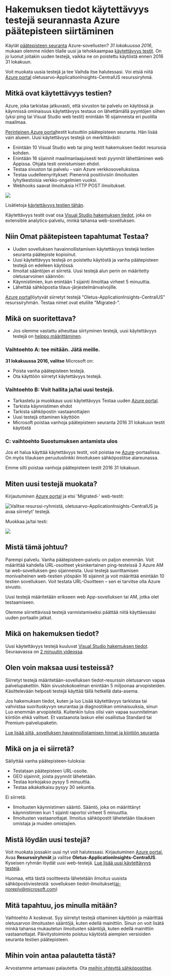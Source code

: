<properties 
    pageTitle="Hakemuksen tiedot käytettävyys testien Azure päätepisteen siirtäminen" 
    description="Siirtyminen perinteinen Azure päätepisteen seuranta testien kyselyjä hakemuksen tiedot käytettävyys Testaa 2016 31 lokakuun mukaan."
    services="application-insights" 
    documentationCenter=""
    authors="soubhagyadash" 
    manager="douge"/>

<tags 
    ms.service="application-insights" 
    ms.workload="tbd" 
    ms.tgt_pltfrm="ibiza" 
    ms.devlang="na" 
    ms.topic="article" 
    ms.date="07/25/2016" 
    ms.author="awills"/>
 
# <a name="moving-from-azure-endpoint-monitoring-to-application-insights-availability-tests"></a>Hakemuksen tiedot käytettävyys testejä seurannasta Azure päätepisteen siirtäminen

Käytät [päätepisteen seuranta](https://blogs.msdn.microsoft.com/mast/2013/03/03/windows-azure-portal-update-configure-web-endpoint-status-monitoring-preview/) Azure-sovellusten? *31 lokakuussa 2016*, mukaan olemme niiden tilalle uusi ja tehokkaampaa [käytettävyys testit](app-insights-monitor-web-app-availability.md). On jo luonut joitakin uuden testejä, vaikka ne on poistettu käytöstä ennen 2016 31 lokakuun. 

Voit muokata uusia testejä ja tee Vaihda itse halutessasi. Voi etsiä niitä [Azure portal](https://portal.azure.com) oletusarvo-ApplicationInsights-CentralUS resurssiryhmä.


## <a name="what-are-availability-tests"></a>Mitkä ovat käytettävyys testien?

Azure, joka tarkistaa jatkuvasti, että sivuston tai palvelu on käytössä ja käynnissä ominaisuus käytettävyys testaus on lähettämällä pyyntöjen siihen (yksi ping tai Visual Studio web testit) enintään 16 sijainneista eri puolilla maailmaa. 

[Perinteinen Azure portal](https://manage.windowsazure.com)testit kutsuttiin päätepisteen seuranta. Hän lisää vain alueen. Uusi käytettävyys testejä on merkittävästi:

* Enintään 10 Visual Studio web tai ping testit hakemuksen tiedot resurssia kohden. 
* Enintään 16 sijainnit maailmanlaajuisesti testi pyynnöt lähettäminen web Appissa. Ohjata testi onnistumisen ehdot. 
* Testaa sivuston tai palvelu - vain Azure verkkosovelluksissa.
* Testaa uudelleenyritykset: Pienennä positiivisiin ilmoitusten lyhytkestoisia verkko-ongelmien vuoksi. 
* Webhooks saavat ilmoituksia HTTP POST ilmoitukset.

![](./media/app-insights-migrate-azure-endpoint-tests/16-1test.png)

Lisätietoja [käytettävyys testien tähän](app-insights-monitor-web-app-availability.md).

Käytettävyys testit ovat osa [Visual Studio hakemuksen tiedot](app-insights-overview.md), joka on extensible analytics-palvelu, minkä tahansa web-sovelluksen.



## <a name="so-whats-happening-to-my-endpoint-tests"></a>Niin Omat päätepisteen tapahtumat Testaa?

* Uuden sovelluksen havainnollistamisen käytettävyys testejä testien seuranta päätepiste kopioinut.
* Uusi käytettävyys testejä on poistettu käytöstä ja vanha päätepisteen testejä on edelleen käytössä.
* Ilmoitat sääntöjen *ei* siirretä. Uusi testejä alun perin on määritetty oletusarvoinen säännön:
 * Käynnistimien, kun enintään 1 sijainti ilmoittaa virheet 5 minuuttia.
 * Lähettää sähköpostia tilaus-järjestelmänvalvojille.

[Azure portal](https://portal.azure.com)löytyvät siirretyt testejä "Oletus-ApplicationInsights-CentralUS" resurssiryhmän. Testaa nimet ovat etuliite "Migrated-". 

## <a name="what-do-i-need-to-do"></a>Mikä on suoritettava?

* Jos olemme vastattu aiheuttaa siirtyminen testejä, uusi käytettävyys testejä on [helppo määrittäminen](app-insights-monitor-web-app-availability.md).

### <a name="option-a-do-nothing-leave-it-to-us"></a>Vaihtoehto A: tee mitään. Jätä meille.

**31 lokakuussa 2016, valitse** Microsoft on:

* Poista vanha päätepisteen testejä.
* Ota käyttöön siirretyt käytettävyys testejä.

### <a name="option-b-you-manage-andor-enable-the-new-tests"></a>Vaihtoehto B: Voit hallita ja/tai uusi testejä.

* Tarkastelu ja muokkaus uusi käytettävyys Testaa uuden [Azure portal](https://portal.azure.com). 
 * Tarkista käynnistimen ehdot
 * Tarkista sähköpostin vastaanottajien
* Uusi testejä ottaminen käyttöön
* Microsoft poistaa vanhoja päätepisteen seuranta 2016 31 lokakuun testit käytöstä 


### <a name="option-c-opt-out"></a>C: vaihtoehto Suostumuksen antamista ulos

Jos et halua käyttää käytettävyys testit, voit poistaa ne [Azure](https://portal.azure.com)-portaalissa. On myös tilauksen peruutuslinkki ilmoituksen sähköpostitse alareunassa.

Emme silti poistaa vanhoja päätepisteen testit 2016 31 lokakuun. 

## <a name="how-do-i-edit-the-new-tests"></a>Miten uusi testejä muokata?

Kirjautuminen [Azure portal](https://portal.azure.com) ja etsi 'Migrated-' web-testit: 

![Valitse resurssi-ryhmistä, oletusarvo-ApplicationInsights-CentralUS ja avaa siirretyt' testejä.](./media/app-insights-migrate-azure-endpoint-tests/20.png)

Muokkaa ja/tai testi:

![](./media/app-insights-migrate-azure-endpoint-tests/21.png)


## <a name="why-is-this-happening"></a>Mistä tämä johtuu?

Parempi palvelu. Vanha päätepisteen-palvelu on paljon enemmän. Voit määrittää kahdella URL-osoitteet yksinkertainen ping-testeissä 3 Azure AM tai web-sovelluksen geo sijainneista. Uusi testejä suorittamisen monivaiheinen web-testien ylöspäin 16 sijainnit ja voit määrittää enintään 10 testien sovelluksen. Voit testata URL-Osoitteen – sen ei tarvitse olla Azure sivusto.

Uusi testejä määritetään erikseen web App-sovelluksen tai AM, jotka olet testaamiseen. 

Olemme siirrettävissä testejä varmistamiseksi päättää niitä käyttäessäsi uuden portaalin jatkat. 

## <a name="what-is-application-insights"></a>Mikä on hakemuksen tiedot?

Uusi käytettävyys testejä kuuluvat [Visual Studio hakemuksen tiedot](app-insights-overview.md). Seuraavassa on [2 minuutin videossa](http://go.microsoft.com/fwlink/?LinkID=733921).

## <a name="am-i-paying-for-the-new-tests"></a>Olen voin maksaa uusi testeissä?

Siirretyt testejä määritetään-sovelluksen tiedot-resurssin oletusarvon vapaa palvelupakettiin. Näin sivustokokoelman enintään 5 miljoonaa arvopisteiden. Käsittelevään helposti testejä käyttää tällä hetkellä data-asema. 

Jos hakemuksen tiedot, kuten ja luo Lisää käytettävyys tarkistaa tai vahvistaa suorituskyvyn seurantaa ja diagnostiikan ominaisuuksia, sinun Luo enemmän arvopisteitä.  Kuitenkin tulos olisi vain vapaa suunnitelman kiintiön ehkä valitset. Et vastaanota laskun ellei osallistua Standard tai Premium-palvelupaketin. 

[Lue lisää siitä, sovelluksen havainnollistamisen hinnat ja kiintiön seuranta](app-insights-pricing.md). 

## <a name="what-is-and-isnt-migrated"></a>Mikä on ja ei siirretä?

Säilyttää vanha päätepisteen-tuloksia:

* Testataan päätepisteen URL-osoite.
* GEO sijainnit, joista pyynnöt lähetetään.
* Testaa korkojakso pysyy 5 minuuttia.
* Testaa aikakatkaisu pysyy 30 sekuntia. 

Ei siirretä:

* Ilmoitusten käynnistimen sääntö. Sääntö, joka on määrittänyt käynnistimien kun 1 sijainti raportoi virheet 5 minuuttia.
* Ilmoitusten vastaanottajat. Ilmoitus sähköpostit lähetetään tilauksen omistaja ja muiden omistajien. 

## <a name="how-do-i-find-the-new-tests"></a>Mistä löydän uusi testejä?

Voit muokata jossakin uusi nyt voit halutessasi. Kirjautuminen [Azure portal](https://portal.azure.com), Avaa **Resurssiryhmät** ja valitse **Oletus-ApplicationInsights-CentralUS**. Kyseisen ryhmän löydät uusi web-testejä. [Lue lisää uusi käytettävyys testejä](app-insights-monitor-web-app-availability.md).

Huomaa, että tästä osoitteesta lähetetään ilmoitus uusista sähköpostiviesteistä: sovelluksen tiedot-ilmoitukset(ai-noreply@microsoft.com)

## <a name="what-happens-if-i-do-nothing"></a>Mitä tapahtuu, jos minulla mitään?

Vaihtoehto A koskevat. Syy siirretyt testejä ottaminen käyttöön ja määrittää oletusarvon ilmoitusten sääntöjä, kuten edellä mainittiin. Sinun on voit lisätä minkä tahansa mukautetun ilmoitusten sääntöjä, kuten edellä mainittiin vastaanottajat. Päivitystoiminto poistuu käytöstä aiempien versioiden seuranta testien päätepisteen. 

## <a name="where-can-i-provide-feedback-on-this"></a>Mihin voin antaa palautetta tästä? 

Arvostamme antamaasi palautetta. Ota [meihin yhteyttä sähköpostitse](mailto:vsai@microsoft.com). 

